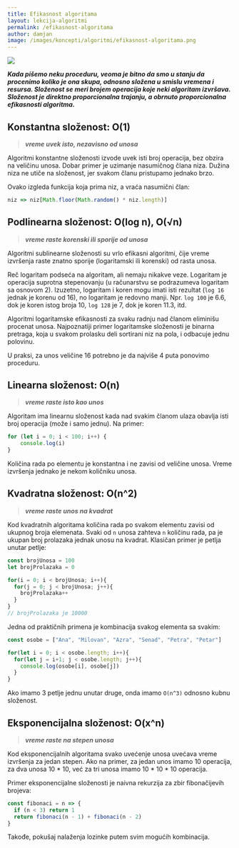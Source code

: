 ```yaml
---
title: Efikasnost algoritama
layout: lekcija-algoritmi
permalink: /efikasnost-algoritama
author: damjan
image: /images/koncepti/algoritmi/efikasnost-algoritama.png
---
```


![]({{page.image}})

***Kada pišemo neku proceduru, veoma je bitno da smo u stanju da procenimo koliko je ona skupa, odnosno složena u smislu vremena i resursa. Složenost se meri brojem operacija koje neki algoritam izvršava. Složenost je direktno proporcionalna trajanju, a obrnuto proporcionalna efikasnosti algoritma.***

## Konstantna složenost: O(1)
> ***vreme uvek isto, nezavisno od unosa***

Algoritmi konstantne složenosti izvode uvek isti broj operacija, bez obzira na veličinu unosa. Dobar primer je uzimanje nasumičnog člana niza. Dužina niza ne utiče na složenost, jer svakom članu pristupamo jednako brzo.

Ovako izgleda funkcija koja prima niz, a vraća nasumični član:

```js
niz => niz[Math.floor(Math.random() * niz.length)]
```

## Podlinearna složenost: O(log n), O(&radic;n)
> ***vreme raste korenski ili sporije od unosa***

Algoritmi sublinearne složenosti su vrlo efikasni algoritmi, čije vreme izvršenja raste znatno sporije (logaritamski ili korenski) od rasta unosa.

Reč logaritam podseća na algoritam, ali nemaju nikakve veze. Logaritam je operacija suprotna stepenovanju (u računarstvu se podrazumeva logaritam sa osnovom 2). Izuzetno, logaritam i koren mogu imati isti rezultat (`log 16` jednak je korenu od 16), no logaritam je redovno manji. Npr. `log 100` je 6.6, dok je koren istog broja 10, `log 128` je 7, dok je koren 11.3, itd.

Algoritmi logaritamske efikasnosti za svaku radnju nad članom eliminišu procenat unosa. Najpoznatiji primer logaritamske složenosti je binarna pretraga, koja u svakom prolasku deli sortirani niz na pola, i odbacuje jednu polovinu.

U praksi, za unos veličine 16 potrebno je da najviše 4 puta ponovimo proceduru.

## Linearna složenost: O(n)
> ***vreme raste isto kao unos***

Algoritam ima linearnu složenost kada nad svakim članom ulaza obavlja isti broj operacija (može i samo jednu). Na primer:

```js
for (let i = 0; i < 100; i++) {  
    console.log(i)
}
```

Količina rada po elementu je konstantna i ne zavisi od veličine unosa. Vreme izvršenja jednako je nekom količniku unosa.

## Kvadratna složenost: O(n^2)
> ***vreme raste unos na kvadrat***

Kod kvadratnih algoritama količina rada po svakom elementu zavisi od ukupnog broja elemenata. Svaki od `n` unosa zahteva `n` količinu rada, pa je ukupan broj prolazaka jednak unosu na kvadrat. Klasičan primer je petlja unutar petlje:

```js
const brojUnosa = 100
let brojProlazaka = 0

for(i = 0; i < brojUnosa; i++){
  for(j = 0; j < brojUnosa; j++){
    brojProlazaka++
  }
}
// brojProlazaka je 10000
```

Jedna od praktičnih primena je kombinacija svakog elementa sa svakim:

```js
const osobe = ["Ana", "Milovan", "Azra", "Senad", "Petra", "Petar"]

for(let i = 0; i < osobe.length; i++){
  for(let j = i+1; j < osobe.length; j++){
    console.log(osobe[i], osobe[j])
  }
}
```

Ako imamo 3 petlje jednu unutar druge, onda imamo `O(n^3)` odnosno kubnu složenost.

## Eksponencijalna složenost: O(x^n)
> ***vreme raste na stepen unosa***

Kod eksponencijalnih algoritama svako uvećenje unosa uvećava vreme izvršenja za jedan stepen. Ako na primer, za jedan unos imamo 10 operacija, za dva unosa 10 * 10, već za tri unosa imamo 10 * 10 * 10 operacija.

Primer eksponencijalne složenosti je naivna rekurzija za zbir fibonačijevih brojeva:

```js
const fibonaci = n => {
  if (n < 3) return 1
  return fibonaci(n - 1) + fibonaci(n - 2)
}
```

Takođe, pokušaj nalaženja lozinke putem svim mogućih kombinacija.
